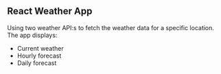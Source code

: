 ## React Weather App

Using two weather API:s to fetch the weather data for a specific location. The app displays:

* Current weather
* Hourly forecast
* Daily forecast